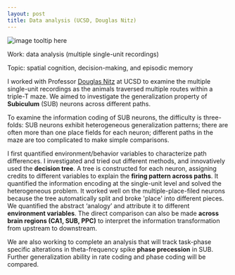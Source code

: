```yaml
---
layout: post
title: Data analysis (UCSD, Douglas Nitz)
---
```


![image tooltip here](/assets/images/UCSD.svg)



Work: data analysis (multiple single-unit recordings)

Topic: spatial cognition, decision-making, and episodic memory



I worked with Professor [Douglas Nitz](http://dnitz.com/) at UCSD to examine the multiple single-unit recordings as the animals traversed multiple routes within a triple-T maze. We aimed to investigate the generalization property of **Subiculum** (SUB) neurons across different paths.

To examine the information coding of SUB neurons, the difficulty is three-folds: SUB neurons exhibit heterogeneous generalization patterns; there are often more than one place fields for each neuron;  different paths in the maze are too complicated to make simple comparisons. 

I first quantified environment/behavior variables to characterize path differences. I investigated and tried out different methods, and innovatively used the **decision tree**. A tree is constructed for each neuron, assigning credits to different variables to explain the **firing pattern across paths**. It quantified the information encoding at the single-unit level and solved the heterogeneous problem. It worked well on the multiple-place-filed neurons because the tree automatically split and broke 'place' into different pieces. We quantified the abstract ‘analogy’ and attribute it to different **environment variables**. The direct comparison can also be made **across brain regions (CA1, SUB, PPC)** to interpret the information transformation from upstream to downstream.

We are also working to complete an analysis that will track task-phase specific alterations in theta-frequency spike **phase precession** in SUB. Further generalization ability in rate coding and phase coding will be compared.